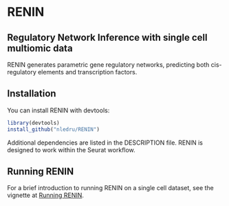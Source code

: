 # RENIN
## Regulatory Network Inference with single cell multiomic data

RENIN generates parametric gene regulatory networks, predicting both cis-regulatory elements and transcription factors.

## Installation

You can install RENIN with devtools:

```r
library(devtools)
install_github("nledru/RENIN")
```

Additional dependencies are listed in the DESCRIPTION file. RENIN is designed to work within the Seurat workflow.

## Running RENIN

For a brief introduction to running RENIN on a single cell dataset, see the vignette at [Running RENIN](https://nledru.github.io).
